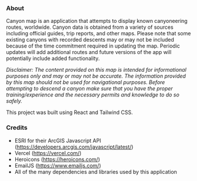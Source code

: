 ### About

Canyon map is an application that attempts to display known canyoneering routes, worldwide. Canyon data is obtained from a variety of sources including official guides, trip reports, and other maps. Please note that some existing canyons with recorded descents may or may not be included because of the time commitment required in updating the map. Periodic updates will add additional routes and future versions of the app will potentially include added functionality.

*Disclaimer: The content provided on this map is intended for informational purposes only and may or may not be accurate. The information provided by this map should not be used for navigational purposes. Before attempting to descend a canyon make sure that you have the proper training/experience and the necessary permits and knowledge to do so safely.* 

This project was built using React and Tailwind CSS. 

### Credits

 - ESRI for their ArcGIS Javascript API (https://developers.arcgis.com/javascript/latest/)
 - Vercel (https://vercel.com/)
 - Heroicons (https://heroicons.com/)
 - EmailJS (https://www.emailjs.com/)
 - All of the many dependencies and libraries used by this application